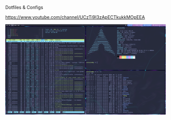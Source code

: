 Dotfiles & Configs

https://www.youtube.com/channel/UCzTi9I3zApECTkukkMOpEEA

![Screenshot](.screenshot.png)

